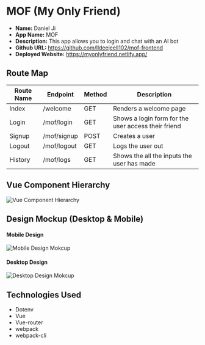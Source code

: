# MOF (My Only Friend)

- **Name:** Daniel Ji
- **App Name:** MOF
- **Description:** This app allows you to login and chat with an AI bot
- **Github URL:** 
https://github.com/lldeejeell102/mof-frontend
- **Deployed Website:** 
https://myonlyfriend.netlify.app/


## Route Map
| Route Name | Endpoint | Method | Description |
| -----------| ---------| -------| ------------|
| Index | /welcome | GET | Renders a welcome page |
| Login | /mof/login | GET | Shows a login form for the user access their friend |
| Signup | /mof/signup | POST | Creates a user |
| Logout | /mof/logout | GET | Logs the user out |
| History | /mof/logs | GET | Shows the all the inputs the user has made |


## Vue Component Hierarchy
![Vue Component Hierarchy](https://i.imgur.com/uHlbll0.png)


## Design Mockup (Desktop & Mobile)

#### Mobile Design
![Mobile Design Mokcup](https://i.imgur.com/E2L9TWH.png)

#### Desktop Design
![Desktop Design Mokcup](https://i.imgur.com/FR4hThu.png)


## Technologies Used
- Dotenv
- Vue
- Vue-router
- webpack
- webpack-cli